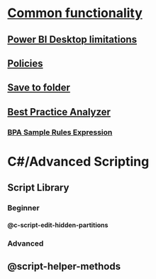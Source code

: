 ﻿# [Common functionality](common-features.md)
## [Power BI Desktop limitations](desktop-limitations.md)
## [Policies](policies.md)
## [Save to folder](save-to-folder.md)
## [Best Practice Analyzer](xref:using-bpa)
### [BPA Sample Rules Expression](xref:using-bpa-sample-rules-expressions)
# C#/Advanced Scripting
## Script Library
### Beginner
#### @c-script-edit-hidden-partitions
### Advanced
## @script-helper-methods